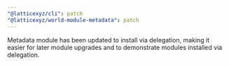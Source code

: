 ```yaml
---
"@latticexyz/cli": patch
"@latticexyz/world-module-metadata": patch
---
```


Metadata module has been updated to install via delegation, making it easier for later module upgrades and to demonstrate modules installed via delegation.
